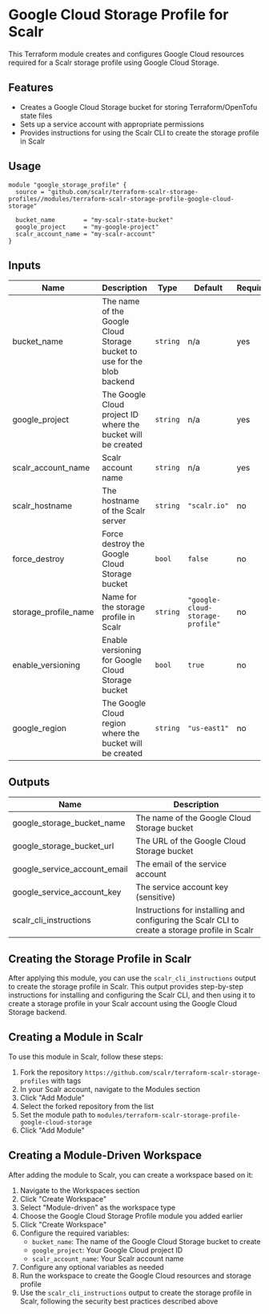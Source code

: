 # Google Cloud Storage Profile for Scalr

This Terraform module creates and configures Google Cloud resources required for a Scalr storage profile using Google Cloud Storage.

## Features

- Creates a Google Cloud Storage bucket for storing Terraform/OpenTofu state files
- Sets up a service account with appropriate permissions
- Provides instructions for using the Scalr CLI to create the storage profile in Scalr

## Usage

```hcl
module "google_storage_profile" {
  source = "github.com/scalr/terraform-scalr-storage-profiles//modules/terraform-scalr-storage-profile-google-cloud-storage"

  bucket_name        = "my-scalr-state-bucket"
  google_project     = "my-google-project"
  scalr_account_name = "my-scalr-account"
}
```

## Inputs

| Name                 | Description                                                                                                                                                                  | Type     | Default                          | Required |
|----------------------|------------------------------------------------------------------------------------------------------------------------------------------------------------------------------|----------|----------------------------------|----------|
| bucket_name          | The name of the Google Cloud Storage bucket to use for the blob backend                                                                                                      | `string` | n/a                              | yes      |
| google_project       | The Google Cloud project ID where the bucket will be created                                                                                                                 | `string` | n/a                              | yes      |
| scalr_account_name   | Scalr account name                                                                                                                                                           | `string` | n/a                              | yes      |
| scalr_hostname       | The hostname of the Scalr server                                                                                                                                             | `string` | `"scalr.io"`                     | no       |
| force_destroy        | Force destroy the Google Cloud Storage bucket                                                                                                                                | `bool`   | `false`                          | no       |
| storage_profile_name | Name for the storage profile in Scalr                                                                                                                                        | `string` | `"google-cloud-storage-profile"` | no       |
| enable_versioning    | Enable versioning for Google Cloud Storage bucket                                                                                                                            | `bool`   | `true`                           | no       |
| google_region        | The Google Cloud region where the bucket will be created                                                                                                                     | `string` | `"us-east1"`                     | no       |

## Outputs

| Name                         | Description                                                                    |
|------------------------------|--------------------------------------------------------------------------------|
| google_storage_bucket_name   | The name of the Google Cloud Storage bucket                                    |
| google_storage_bucket_url    | The URL of the Google Cloud Storage bucket                                     |
| google_service_account_email | The email of the service account                                               |
| google_service_account_key   | The service account key (sensitive)                                            |
| scalr_cli_instructions | Instructions for installing and configuring the Scalr CLI to create a storage profile in Scalr |

## Creating the Storage Profile in Scalr

After applying this module, you can use the `scalr_cli_instructions` output to create the storage profile in Scalr. This output provides step-by-step instructions for installing and configuring the Scalr CLI, and then using it to create a storage profile in your Scalr account using the Google Cloud Storage backend.

## Creating a Module in Scalr

To use this module in Scalr, follow these steps:
1. Fork the repository `https://github.com/scalr/terraform-scalr-storage-profiles` with tags
2. In your Scalr account, navigate to the Modules section
3. Click "Add Module"
4. Select the forked repository from the list
5. Set the module path to `modules/terraform-scalr-storage-profile-google-cloud-storage`
6. Click "Add Module"

## Creating a Module-Driven Workspace

After adding the module to Scalr, you can create a workspace based on it:

1. Navigate to the Workspaces section
2. Click "Create Workspace"
3. Select "Module-driven" as the workspace type
4. Choose the Google Cloud Storage Profile module you added earlier
5. Click "Create Workspace"
6. Configure the required variables:
   - `bucket_name`: The name of the Google Cloud Storage bucket to create
   - `google_project`: Your Google Cloud project ID
   - `scalr_account_name`: Your Scalr account name
7. Configure any optional variables as needed
8. Run the workspace to create the Google Cloud resources and storage profile
9. Use the `scalr_cli_instructions` output to create the storage profile in Scalr, following the security best practices described above
